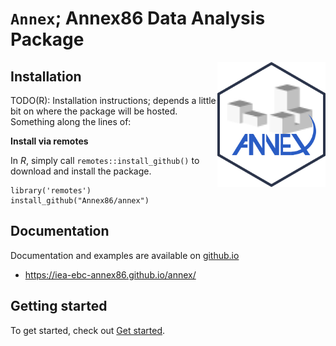 
<!-- README.md is generated from README.Rmd. Please edit that file -->

# `Annex`; Annex86 Data Analysis Package

<img src="inst/logo.png" align="right" height="200" style="float:right; height:200px;">

## Installation

TODO(R): Installation instructions; depends a little bit on where
the package will be hosted. Something along the lines of:

**Install via remotes**

In _R_, simply call `remotes::install_github()` to download
and install the package.

```
library('remotes')
install_github("Annex86/annex")
```

## Documentation

Documentation and examples are available on [github.io](https://iea-ebc-annex86.github.io/annex/)

* <https://iea-ebc-annex86.github.io/annex/>

## Getting started

To get started, check out [Get started](articles/Annex.html).
